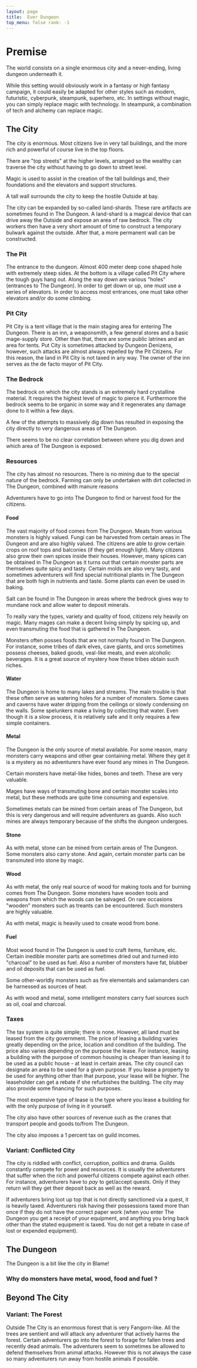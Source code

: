 ```yaml
---
layout: page
title:  Ever Dungeon
top_menu: false rank: -1
---
```


# Premise

The world consists on a single enormous city and a never-ending, living dungeon
underneath it.

While this setting would obviously work in a fantasy or high fantasy campaign,
it could easily be adapted for other styles such as modern, futuristic,
cyberpunk, steampunk, superhero, etc. In settings without magic, you can simply
replace magic with technology. In steampunk, a combination of tech and alchemy
can replace magic.

## The City

The city is enormous. Most citizens live in very tall buildings, and the more
rich and powerful of course live in the top floors.

There are "top streets" at the higher levels, arranged so the wealthy can
traverse the city without having to go down to street level.

Magic is used to assist in the creation of the tall buildings and, their
foundations and the elevators and support structures.

A tall wall surrounds the city to keep the hostile Outside at bay.

The city can be expanded by so-called land-shards. These rare artifacts are
sometimes found in The Dungeon. A land-shard is a magical device that can drive
away the Outside and expose an area of raw bedrock. The city workers then have
a very short amount of time to construct a temporary bulwark against the
outside. After that, a more permanent wall can be constructed.

### The Pit
The entrance to the dungeon. Almost 400 meter deep cone shaped hole with
extremely steep sides. At the bottom is a village called Pit City where the
tough guys hang out. Along the way down are various "holes" (entrances to The
Dungeon). In order to get down or up, one must use a series of elevators. In
order to access most entrances, one must take other elevators and/or do some
climbing.

### Pit City

Pit City is a tent village that is the main staging area for entering The
Dungeon.  There is an inn, a weaponsmith, a few general stores and a basic
mage-supply store. Other than that, there are some public latrines and an area
for tents. Put City is sometimes attacked by Dungeon Denizens, however, such
attacks are almost always repelled by the Pit Citizens. For this reason, the
land in Pit City is not taxed in any way. The owner of the inn serves as the
de facto mayor of Pit City.

### The Bedrock

The bedrock on which the city stands is an extremely hard crystalline material.
It requires the highest level of magic to pierce it. Furthermore the bedrock
seems to be organic in some way and it regenerates any damage done to it within
a few days.

A few of the attempts to massively dig down has resulted in exposing the city
directly to very dangerous areas of The Dungeon.

There seems to be no clear correlation between where you dig down and which
area of The Dungeon is exposed.


### Resources

The city has almost no resources. There is no mining due to the special nature
of the bedrock. Farming can only be undertaken with dirt collected in The
Dungeon, combined with manure reasons

Adventurers have to go into The Dungeon to find or harvest food for the
citizens.

#### Food

The vast majority of food comes from The Dungeon. Meats from various monsters
is highly valued. Fungi can be harvested from certain areas in The Dungeon and
are also highly valued. The citizens are able to grow certain crops on roof
tops and balconies (if they get enough light). Many citizens also grow their
own spices inside their houses. However, many spices can be obtained in The
Dungeon as it turns out that certain monster parts are themselves quite spicy
and tasty. Certain molds are also very tasty, and sometimes adventurers will
find special nutritional plants in The Dungeon that are both high in nutrients
and taste. Some plants can even be used in baking.

Salt can be found in The Dungeon in areas where the bedrock gives way to
mundane rock and allow water to deposit minerals.

To really vary the types, variety and quality of food, citizens rely heavily on
magic. Many mages can make a decent living simply by spicing up, and even
transmuting the food that is gathered in The Dungeon.

Monsters often posses foods that are not normally found in The Dungeon. For
instance, some tribes of dark elves, cave giants, and orcs sometimes possess
cheeses, baked goods, veal-like meats, and even alcoholic beverages. It is a
great source of mystery how these tribes obtain such riches.

#### Water

The Dungeon is home to many lakes and streams. The main trouble is that these
often serve as watering holes for a number of monsters. Some caves and caverns
have water dripping from the ceilings or slowly condensing on the walls. Some
spelunkers make a living by collecting that water. Even though it is a slow
process, it is relatively safe and it only requires a few simple containers.

#### Metal

The Dungeon is the only source of metal available. For some reason, many
monsters carry weapons and other gear containing metal. Where they get it is a
mystery as no adventurers have ever found any mines in The Dungeon.

Certain monsters have metal-like hides, bones and teeth. These are very
valuable.

Mages have ways of transmuting bone and certain monster scales into metal, but
these methods are quite time consuming and expensive.

Sometimes metals can be mined from certain areas of The Dungeon, but this is
very dangerous and will require adventurers as guards. Also such mines are
always temporary because of the shifts the dungeon undergoes.

#### Stone

As with metal, stone can be mined from certain areas of The Dungeon. Some
monsters also carry stone. And again, certain monster parts can be transmuted
into stone by magic.

#### Wood

As with metal, the only real source of wood for making tools and for burning
comes from The Dungeon. Some monsters have wooden tools and weapons from which
the woods can be salvaged. On rare occasions "wooden" monsters such as treants
can be encountered. Such monsters are highly valuable.

As with metal, magic is heavily used to create wood from bone.


#### Fuel

Most wood found in The Dungeon is used to craft items, furniture, etc.  Certain
inedible monster parts are sometimes dried out and turned into "charcoal" to be
used as fuel. Also a number of monsters have fat, blubber and oil deposits that
can be used as fuel.

Some other-worldly monsters such as fire elementals and salamanders can be
harnessed as sources of heat.

As with wood and metal, some intelligent monsters carry fuel sources such as
oil, coal and charcoal.

### Taxes

The tax system is quite simple; there is none. However, all land must be leased
from the city government. The price of leasing a building varies greatly
depending on the price, location and condition of the building. The price also
varies depending on the purpose the lease. For instance, leasing a building
with the purpose of common housing is cheaper than leasing it to be used as a
public house - at least in certain areas. The city council can designate an
area to be used for a given purpose. If you lease a property to be used for
anything other than that purpose, your lease will be higher.  The leaseholder
can get a rebate if she refurbishes the building. The city may also provide
some financing for such purposes.

The most expensive type of lease is the type where you lease a building for
with the only purpose of living in it yourself.

The city also have other sources of revenue such as the cranes that transport
people and goods to/from The Dungeon.

The city also imposes a 1 percent tax on guild incomes.

### Variant: Conflicted City

The city is riddled with conflict, corruption, politics and drama. Guilds
constantly compete for power and resources.  It is usually the adventurers that
suffer when the rich and powerful citizens compete against each other.  For
instance, adventurers have to *pay* to get/accept quests. Only if they return
will they get their deposit back as well as the reward.

If adventurers bring loot up top that is not directly sanctioned via a quest,
it is heavily taxed. Adventurers risk having their possessions taxed more than
once if they do not have the correct paper work (when you enter The Dungeon you
get a receipt of your equipment, and anything you bring back other than the
stated equipment is taxed. You do not get a rebate in case of lost or expended
equipment).

## The Dungeon

The Dungeon is a bit like the city in Blame!

### Why do monsters have metal, wood, food and fuel ?


## Beyond The City

### Variant: The Forest

Outside The City is an enormous forest that is very Fangorn-like. All the trees
are sentient and will attack any adventurer that actively harms the forest.
Certain adventurers go into the forest to forage for fallen trees and recently
dead animals. The adventurers seem to sometimes be allowed to defend themselves
from animal attacks. However this is not always the case so many adventurers
run away from hostile animals if possible.
